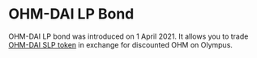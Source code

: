 # OHM-DAI LP Bond

OHM-DAI LP bond was introduced on 1 April 2021. It allows you to trade [OHM-DAI SLP token](https://app.sushi.com/add/0x6B175474E89094C44Da98b954EedeAC495271d0F/0x383518188C0C6d7730D91b2c03a03C837814a899) in exchange for discounted OHM on Olympus.

